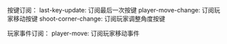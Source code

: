 按键订阅：
last-key-update: 订阅最后一次按键
player-move-change: 订阅玩家移动按键
shoot-corner-change: 订阅玩家调整角度按键

玩家事件订阅：
player-move: 订阅玩家移动事件